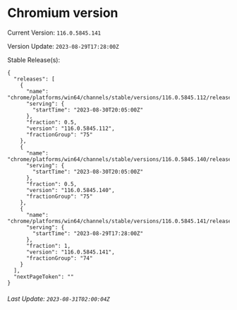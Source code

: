 # Chromium version

Current Version: `116.0.5845.141`

Version Update: `2023-08-29T17:28:00Z`

Stable Release(s):
```
{
  "releases": [
    {
      "name": "chrome/platforms/win64/channels/stable/versions/116.0.5845.112/releases/1693425900",
      "serving": {
        "startTime": "2023-08-30T20:05:00Z"
      },
      "fraction": 0.5,
      "version": "116.0.5845.112",
      "fractionGroup": "75"
    },
    {
      "name": "chrome/platforms/win64/channels/stable/versions/116.0.5845.140/releases/1693425900",
      "serving": {
        "startTime": "2023-08-30T20:05:00Z"
      },
      "fraction": 0.5,
      "version": "116.0.5845.140",
      "fractionGroup": "75"
    },
    {
      "name": "chrome/platforms/win64/channels/stable/versions/116.0.5845.141/releases/1693330080",
      "serving": {
        "startTime": "2023-08-29T17:28:00Z"
      },
      "fraction": 1,
      "version": "116.0.5845.141",
      "fractionGroup": "74"
    }
  ],
  "nextPageToken": ""
}
```

###### Last Update: `2023-08-31T02:00:04Z`
        